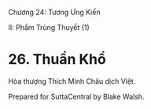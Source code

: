  

Chương 24: Tương Ưng Kiến

II: Phẩm Trùng Thuyết (1)

# 26\. Thuần Khổ

Hòa thượng Thích Minh Châu dịch Việt.

Prepared for SuttaCentral by Blake Walsh.